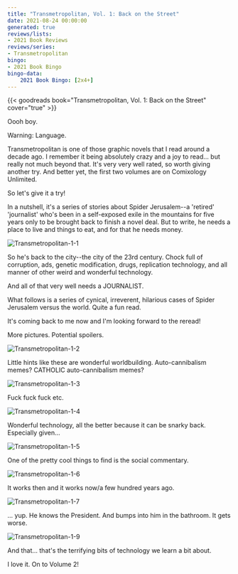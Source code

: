 ```yaml
---
title: "Transmetropolitan, Vol. 1: Back on the Street"
date: 2021-08-24 00:00:00
generated: true
reviews/lists:
- 2021 Book Reviews
reviews/series:
- Transmetropolitan
bingo:
- 2021 Book Bingo
bingo-data:
    2021 Book Bingo: [2x4+]
---
```

{{< goodreads book="Transmetropolitan, Vol. 1: Back on the Street" cover="true" >}}

Oooh boy.  

Warning: Language.  

<!--more-->

Transmetropolitan is one of those graphic novels that I read around a decade ago. I remember it being absolutely crazy and a joy to read... but really not much beyond that. It's very very well rated, so worth giving another try. And better yet, the first two volumes are on Comixology Unlimited.  

So let's give it a try!  

In a nutshell, it's a series of stories about Spider Jerusalem--a 'retired' 'journalist' who's been in a self-exposed exile in the mountains for five years only to be brought back to finish a novel deal. But to write, he needs a place to live and things to eat, and for that he needs money.  

![Transmetropolitan-1-1](/embeds/books/attachments/transmetropolitan-1-1.png)  

So he's back to the city--the city of the 23rd century. Chock full of corruption, ads, genetic modification, drugs, replication technology, and all manner of other weird and wonderful technology.  

And all of that very well needs a JOURNALIST.  

What follows is a series of cynical, irreverent, hilarious cases of Spider Jerusalem versus the world. Quite a fun read.  

It's coming back to me now and I'm looking forward to the reread!  

More pictures. Potential spoilers.  

![Transmetropolitan-1-2](/embeds/books/attachments/transmetropolitan-1-2.png)  

Little hints like these are wonderful worldbuilding. Auto-cannibalism memes? CATHOLIC auto-cannibalism memes?  

![Transmetropolitan-1-3](/embeds/books/attachments/transmetropolitan-1-3.png)  

Fuck fuck fuck etc.  

![Transmetropolitan-1-4](/embeds/books/attachments/transmetropolitan-1-4.png)  

Wonderful technology, all the better because it can be snarky back. Especially given...  

![Transmetropolitan-1-5](/embeds/books/attachments/transmetropolitan-1-5.png)  

One of the pretty cool things to find is the social commentary.  

![Transmetropolitan-1-6](/embeds/books/attachments/transmetropolitan-1-6.png)  

It works then and it works now/a few hundred years ago.  

![Transmetropolitan-1-7](/embeds/books/attachments/transmetropolitan-1-7.png)  

... yup. He knows the President. And bumps into him in the bathroom. It gets worse.  

![Transmetropolitan-1-9](/embeds/books/attachments/transmetropolitan-1-9.png)  

And that... that's the terrifying bits of technology we learn a bit about.  

I love it. On to Volume 2!


